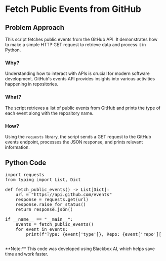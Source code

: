 # Fetch Public Events from GitHub

<div class="content">

## Problem Approach

This script fetches public events from the GitHub API. It demonstrates how to make a simple HTTP GET request to retrieve data and process it in Python.

### Why?

Understanding how to interact with APIs is crucial for modern software development. GitHub's events API provides insights into various activities happening in repositories.

### What?

The script retrieves a list of public events from GitHub and prints the type of each event along with the repository name.

### How?

Using the `requests` library, the script sends a GET request to the GitHub events endpoint, processes the JSON response, and prints relevant information.

</div>

## Python Code

<pre>import requests
from typing import List, Dict

def fetch_public_events() -> List[Dict]:
    url = "https://api.github.com/events"
    response = requests.get(url)
    response.raise_for_status()
    return response.json()

if __name__ == "__main__":
    events = fetch_public_events()
    for event in events:
        print(f"Type: {event['type']}, Repo: {event['repo']['name']}")
    </pre>

<div class="note">**Note:** This code was developed using Blackbox AI, which helps save time and work faster.</div>